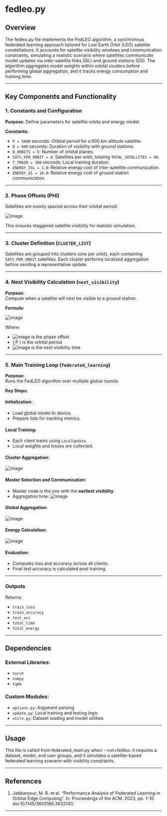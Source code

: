# fedleo.py

## Overview

The fedleo.py file implements the FedLEO algorithm, a synchronous federated learning approach tailored for Low Earth Orbit (LEO) satellite constellations. It accounts for satellite visibility windows and communication constraints, simulating a realistic scenario where satellites communicate model updates via inter-satellite links (ISL) and ground stations (GS). The algorithm aggregates model weights within orbital clusters before performing global aggregation, and it tracks energy consumption and training time.

---

## Key Components and Functionality

### 1. Constants and Configuration

**Purpose:** Define parameters for satellite orbits and energy model.

**Constants:**
- `P = 5800` seconds: Orbital period for a 600 km altitude satellite.
- `D = 600` seconds: Duration of visibility with ground stations.
- `N_ORBITS = 5`: Number of orbital planes.
- `SATS_PER_ORBIT = 8`: Satellites per orbit, totaling `TOTAL_SATELLITES = 40`.
- `T_TRAIN = 300` seconds: Local training duration.
- `ENERGY_ISL = 1.0`: Relative energy cost of inter-satellite communication.
- `ENERGY_GS = 10.0`: Relative energy cost of ground station communication.

---

### 2. Phase Offsets (PHI)

Satellites are evenly spaced across their orbital period:

![image](https://github.com/user-attachments/assets/5b4826c2-2472-4121-8331-5a5792227bb7)



This ensures staggered satellite visibility for realistic simulation.

---

### 3. Cluster Definition (`CLUSTER_LIST`)

Satellites are grouped into clusters (one per orbit), each containing `SATS_PER_ORBIT` satellites. Each cluster performs localized aggregation before sending a representative update.

---

### 4. Next Visibility Calculation (`next_visibility`)

**Purpose:**  
Compute when a satellite will next be visible to a ground station.

**Formula:**

![image](https://github.com/user-attachments/assets/116fbae7-79e6-4c8b-af71-18890353ba0e)



Where:
- ![image](https://github.com/user-attachments/assets/21c582d6-b244-4107-8853-3044df17e1cf)
 is the phase offset
- \( P \) is the orbital period
- ![image](https://github.com/user-attachments/assets/9ba548ce-4a72-4ebb-934d-63a9b8fd0eb7)
 is the next visibility time

---

### 5. Main Training Loop (`federated_learning`)

**Purpose:**  
Runs the FedLEO algorithm over multiple global rounds.

**Key Steps:**

#### Initialization:
- Load global model to device.
- Prepare lists for tracking metrics.

#### Local Training:
- Each client trains using `LocalUpdate`.
- Local weights and losses are collected.

#### Cluster Aggregation:
![image](https://github.com/user-attachments/assets/3dcfcb18-635b-4b5a-aff2-98614f8054fd)


#### Master Selection and Communication:
- Master node is the one with the **earliest visibility**.
- Aggregation time:
![image](https://github.com/user-attachments/assets/7bfe1670-efdc-4829-b6df-3075813303ea)


#### Global Aggregation:
![image](https://github.com/user-attachments/assets/ed1332fa-427f-42d9-9337-02df3fa7643b)


#### Energy Calculation:
![image](https://github.com/user-attachments/assets/d9870041-9b11-424d-b895-4b46b7b5a428)


#### Evaluation:
- Computes loss and accuracy across all clients.
- Final test accuracy is calculated post training.

---

### Outputs
Returns:
- `train_loss`
- `train_accuracy`
- `test_acc`
- `total_time`
- `total_energy`

---

## Dependencies

### External Libraries:
- `torch`
- `numpy`
- `tqdm`

### Custom Modules:
- `options.py`: Argument parsing
- `update.py`: Local training and testing logic
- `utils.py`: Dataset loading and model utilities

---

## Usage

This file is called from federated_main.py when --run=fedleo. It requires a dataset, model, and user groups, and it simulates a satellite-based federated learning scenario with visibility constraints.

---
## References
1. Jabbarpour, M. R. et al. “Performance Analysis of Federated Learning in Orbital Edge Computing”. In: Proceedings of the ACM. 2023, pp. 1-10. doi:10.1145/3603166.3632140.  
---

